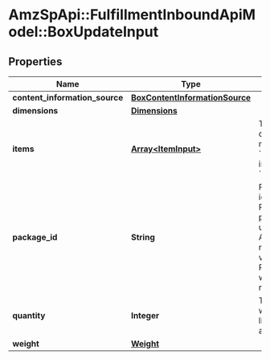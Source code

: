 # AmzSpApi::FulfillmentInboundApiModel::BoxUpdateInput

## Properties
Name | Type | Description | Notes
------------ | ------------- | ------------- | -------------
**content_information_source** | [**BoxContentInformationSource**](BoxContentInformationSource.md) |  | 
**dimensions** | [**Dimensions**](Dimensions.md) |  | 
**items** | [**Array&lt;ItemInput&gt;**](ItemInput.md) | The items and their quantity in the box. This must be empty if the box &#x60;contentInformationSource&#x60; is &#x60;BARCODE_2D&#x60; or &#x60;MANUAL_PROCESS&#x60;. | [optional] 
**package_id** | **String** | Primary key to uniquely identify a Box Package. PackageId must be provided if the intent is to update an existing box. Adding a new box will not require providing this value. Any existing PackageIds not provided will be treated as to-be-removed | [optional] 
**quantity** | **Integer** | The number of containers where all other properties like weight or dimensions are identical. | 
**weight** | [**Weight**](Weight.md) |  | 

